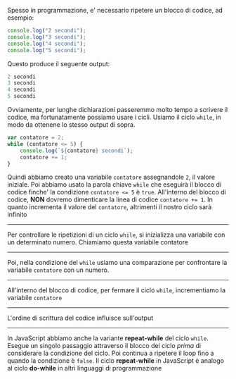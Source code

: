 Spesso in programmazione, e' necessario ripetere un blocco di codice, ad esempio:
```javascript
console.log("2 secondi");
console.log("3 secondi");
console.log("4 secondi");
console.log("5 secondi");
```
Questo produce il seguente output:
```javascript
2 secondi
3 secondi
4 secondi
5 secondi
```
Ovviamente, per lunghe dichiarazioni passeremmo molto tempo a scrivere il codice, ma fortunatamente possiamo usare i cicli.
Usiamo il ciclo `while`, in modo da ottenene lo stesso output di sopra.
```javascript
var contatore = 2;
while (contatore <= 5) {
    console.log(`${contatore} secondi`);
    contatore += 1;
}
```
Quindi abbiamo creato una variabile `contatore` assegnandole `2`, il valore iniziale.
Poi abbiamo usato la parola chiave `while` che eseguirà il blocco di codice finche' la condizione `contatore <= 5` è `true`.
All'interno del blocco di codice, **NON** dovremo dimenticare la linea di codice `contatore += 1`.
In quanto incrementa il valore del `contatore`, altrimenti il nostro ciclo sarà infinito

---

Per controllare le ripetizioni di un ciclo `while`, si inizializza una variabile con un determinato numero.
Chiamiamo questa variabile contatore

---

Poi, nella condizione del `while` usiamo una comparazione per confrontare la variabile `contatore` con un numero.

---

All'interno del blocco di codice, per fermare il ciclo `while`, incrementiamo la variabile `contatore`

---

L'ordine di scrittura del codice influisce sull'output

---

In JavaScript abbiamo anche la variante **repeat-while** del ciclo `while`.
Esegue un singolo passaggio attraverso il blocco del ciclo _prima_ di considerare la condizione del ciclo.
Poi continua a ripetere il loop fino a quando la condizione è `false`.
Il ciclo __repeat-while__ in JavaScript è analogo al ciclo __do-while__ in altri linguaggi di programmazione
